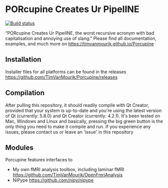 # PORcupine Creates Ur PipelINE

[![Build status](https://ci.appveyor.com/api/projects/status/2451r3j95fngau7r?svg=true)](https://ci.appveyor.com/project/lukassnoek/porcupine)


“PORcupine Creates Ur PipelINE, the worst recursive acronym with bad capitalisation and annoying use of slang.”
Please find all documentation, examples, and much more on https://timvanmourik.github.io/Porcupine

## Installation
Installer files for all platforms can be found in the releases https://github.com/TimVanMourik/Porcupine/releases

## Compilation
After pulling this repository, it should readily compile with Qt Creator, provided that your system is up-to-date and you're using the latest version of Qt (currently: 5.8.0) and Qt Creator (currently: 4.2.1). It's been tested on Mac, Windows and Linux and basically, pressing the big green button is the only thing you need to make it compile and run. If you experience any issues, please contact us or leave an 'issue' in this repository

## Modules
Porcupine features interfaces to
* My own fMRI analysis toolbox, including laminar fMRI https://github.com/TimVanMourik/OpenFmriAnalysis
* NiPype https://github.com/nipy/nipype
